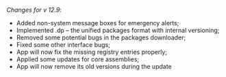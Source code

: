 _Changes for v 12.9_:
- Added non-system message boxes for emergency alerts;
- Implemented .dp – the unified packages format with internal versioning;
- Removed some potential bugs in the packages downloader;
- Fixed some other interface bugs;
- App will now fix the missing registry entries properly;
- Applied some updates for core assemblies;
- App will now remove its old versions during the update
